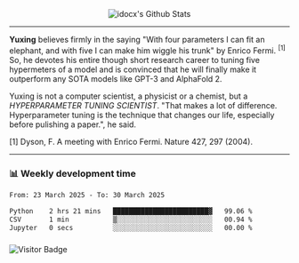 <div align="center">
    <img align="center" src="https://github-readme-stats.vercel.app/api?username=idocx&show_icons=true&count_private=true&hide_border=true" alt="idocx's Github Stats"></img>
</div>

---

**Yuxing** believes firmly in the saying "With four parameters I can fit an elephant, and with five I can make him wiggle his trunk" by Enrico Fermi. <sup>[1]</sup> So, he devotes his entire though short research career to tuning five hypermeters of a model and is convinced that he will finally make it outperform any SOTA models like GPT-3 and AlphaFold 2.

Yuxing is not a computer scientist, a physicist or a chemist, but a *HYPERPARAMETER TUNING SCIENTIST*. "That makes a lot of difference. Hyperparameter tuning is the technique that changes our life, especially before pulishing a paper.", he said.

[1] Dyson, F. A meeting with Enrico Fermi. Nature 427, 297 (2004).


---

### 📊 Weekly development time
<!--START_SECTION:waka-->

```txt
From: 23 March 2025 - To: 30 March 2025

Python    2 hrs 21 mins   ████████████████████████▓   99.06 %
CSV       1 min           ▒░░░░░░░░░░░░░░░░░░░░░░░░   00.94 %
Jupyter   0 secs          ░░░░░░░░░░░░░░░░░░░░░░░░░   00.00 %
```

<!--END_SECTION:waka-->

### 

![Visitor Badge](https://visitor-badge.laobi.icu/badge?page_id=idocx.idocx)